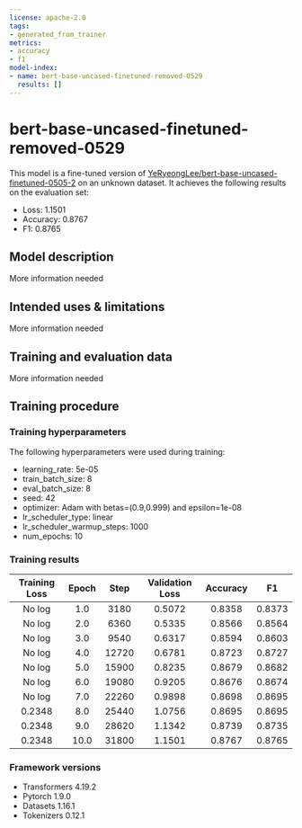 ```yaml
---
license: apache-2.0
tags:
- generated_from_trainer
metrics:
- accuracy
- f1
model-index:
- name: bert-base-uncased-finetuned-removed-0529
  results: []
---
```


<!-- This model card has been generated automatically according to the information the Trainer had access to. You
should probably proofread and complete it, then remove this comment. -->

# bert-base-uncased-finetuned-removed-0529

This model is a fine-tuned version of [YeRyeongLee/bert-base-uncased-finetuned-0505-2](https://huggingface.co/YeRyeongLee/bert-base-uncased-finetuned-0505-2) on an unknown dataset.
It achieves the following results on the evaluation set:
- Loss: 1.1501
- Accuracy: 0.8767
- F1: 0.8765

## Model description

More information needed

## Intended uses & limitations

More information needed

## Training and evaluation data

More information needed

## Training procedure

### Training hyperparameters

The following hyperparameters were used during training:
- learning_rate: 5e-05
- train_batch_size: 8
- eval_batch_size: 8
- seed: 42
- optimizer: Adam with betas=(0.9,0.999) and epsilon=1e-08
- lr_scheduler_type: linear
- lr_scheduler_warmup_steps: 1000
- num_epochs: 10

### Training results

| Training Loss | Epoch | Step  | Validation Loss | Accuracy | F1     |
|:-------------:|:-----:|:-----:|:---------------:|:--------:|:------:|
| No log        | 1.0   | 3180  | 0.5072          | 0.8358   | 0.8373 |
| No log        | 2.0   | 6360  | 0.5335          | 0.8566   | 0.8564 |
| No log        | 3.0   | 9540  | 0.6317          | 0.8594   | 0.8603 |
| No log        | 4.0   | 12720 | 0.6781          | 0.8723   | 0.8727 |
| No log        | 5.0   | 15900 | 0.8235          | 0.8679   | 0.8682 |
| No log        | 6.0   | 19080 | 0.9205          | 0.8676   | 0.8674 |
| No log        | 7.0   | 22260 | 0.9898          | 0.8698   | 0.8695 |
| 0.2348        | 8.0   | 25440 | 1.0756          | 0.8695   | 0.8695 |
| 0.2348        | 9.0   | 28620 | 1.1342          | 0.8739   | 0.8735 |
| 0.2348        | 10.0  | 31800 | 1.1501          | 0.8767   | 0.8765 |


### Framework versions

- Transformers 4.19.2
- Pytorch 1.9.0
- Datasets 1.16.1
- Tokenizers 0.12.1
